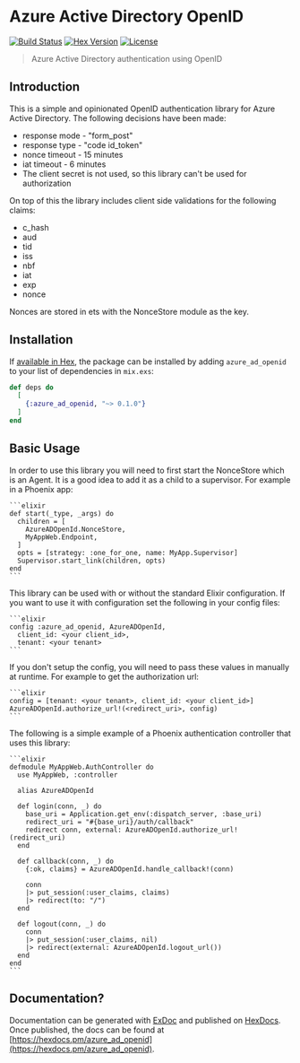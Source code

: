 # Azure Active Directory OpenID

[![Build Status][travis-img]][travis] [![Hex Version][hex-img]][hex] [![License][license-img]][license]

[travis-img]: https://travis-ci.org/whossname/azure_ad_openid.svg?branch=master
[travis]: https://travis-ci.org/whossname/azure_ad_openid
[hex-img]: https://img.shields.io/hexpm/v/azure_ad_openid.svg
[hex]: https://hex.pm/packages/azure_ad_openid
[license-img]: http://img.shields.io/badge/license-MIT-brightgreen.svg
[license]: http://opensource.org/licenses/MIT


> Azure Active Directory authentication using OpenID

## Introduction

This is a simple and opinionated OpenID authentication library for Azure Active Directory. The following decisions have been made:

- response mode - "form_post"
- response type - "code id_token"
- nonce timeout - 15 minutes
- iat timeout - 6 minutes
- The client secret is not used, so this library can't be used for authorization

On top of this the library includes client side validations for the following claims:
- c_hash
- aud
- tid
- iss
- nbf
- iat
- exp
- nonce

Nonces are stored in ets with the NonceStore module as the key.

## Installation

If [available in Hex](https://hex.pm/docs/publish), the package can be installed
by adding `azure_ad_openid` to your list of dependencies in `mix.exs`:

```elixir
def deps do
  [
    {:azure_ad_openid, "~> 0.1.0"}
  ]
end
```

## Basic Usage

In order to use this library you will need to first start the NonceStore which is an Agent. It is a good idea to add it as a child to a supervisor. For example in a Phoenix app:

    ```elixir
    def start(_type, _args) do
      children = [
        AzureADOpenId.NonceStore,
        MyAppWeb.Endpoint,
      ]
      opts = [strategy: :one_for_one, name: MyApp.Supervisor]
      Supervisor.start_link(children, opts)
    end
    ```

This library can be used with or without the standard Elixir configuration. If you want to use it with configuration set the following in your config files:

    ```elixir
    config :azure_ad_openid, AzureADOpenId,
      client_id: <your client_id>,
      tenant: <your tenant>
    ```

If you don't setup the config, you will need to pass these values in manually at runtime. For example to get the authorization url:

    ```elixir
    config = [tenant: <your tenant>, client_id: <your client_id>]
    AzureADOpenId.authorize_url!(<redirect_uri>, config)
    ```

The following is a simple example of a Phoenix authentication controller that uses this library:

    ```elixir
    defmodule MyAppWeb.AuthController do
      use MyAppWeb, :controller

      alias AzureADOpenId

      def login(conn, _) do
        base_uri = Application.get_env(:dispatch_server, :base_uri)
        redirect_uri = "#{base_uri}/auth/callback"
        redirect conn, external: AzureADOpenId.authorize_url!(redirect_uri)
      end

      def callback(conn, _) do
        {:ok, claims} = AzureADOpenId.handle_callback!(conn)

        conn
        |> put_session(:user_claims, claims)
        |> redirect(to: "/")
      end

      def logout(conn, _) do
        conn
        |> put_session(:user_claims, nil)
        |> redirect(external: AzureADOpenId.logout_url())
      end
    end
    ```

## Documentation?

Documentation can be generated with [ExDoc](https://github.com/elixir-lang/ex_doc)
and published on [HexDocs](https://hexdocs.pm). Once published, the docs can
be found at [https://hexdocs.pm/azure_ad_openid](https://hexdocs.pm/azure_ad_openid).

